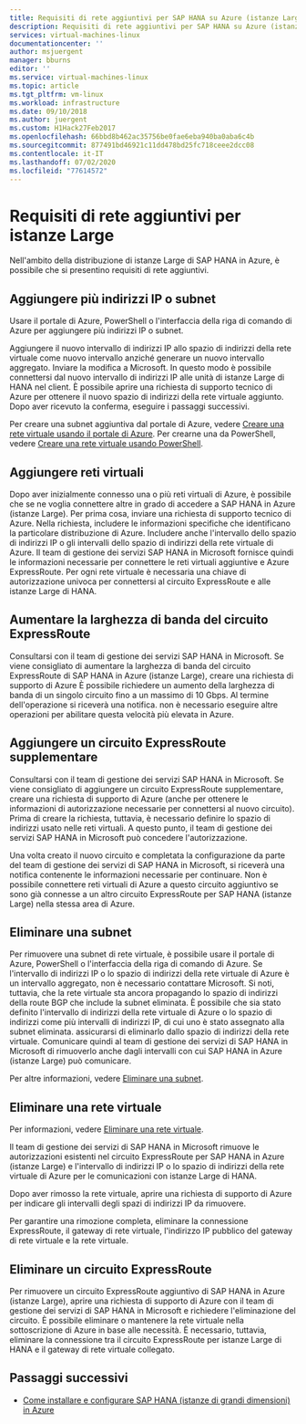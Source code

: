 ```yaml
---
title: Requisiti di rete aggiuntivi per SAP HANA su Azure (istanze Large) | Microsoft Docs
description: Requisiti di rete aggiuntivi per SAP HANA su Azure (istanze Large).
services: virtual-machines-linux
documentationcenter: ''
author: msjuergent
manager: bburns
editor: ''
ms.service: virtual-machines-linux
ms.topic: article
ms.tgt_pltfrm: vm-linux
ms.workload: infrastructure
ms.date: 09/10/2018
ms.author: juergent
ms.custom: H1Hack27Feb2017
ms.openlocfilehash: 66bbd8b462ac35756be0fae6eba940ba0aba6c4b
ms.sourcegitcommit: 877491bd46921c11dd478bd25fc718ceee2dcc08
ms.contentlocale: it-IT
ms.lasthandoff: 07/02/2020
ms.locfileid: "77614572"
---
```

# <a name="additional-network-requirements-for-large-instances"></a>Requisiti di rete aggiuntivi per istanze Large

Nell'ambito della distribuzione di istanze Large di SAP HANA in Azure, è possibile che si presentino requisiti di rete aggiuntivi.

## <a name="add-more-ip-addresses-or-subnets"></a>Aggiungere più indirizzi IP o subnet

Usare il portale di Azure, PowerShell o l'interfaccia della riga di comando di Azure per aggiungere più indirizzi IP o subnet.

Aggiungere il nuovo intervallo di indirizzi IP allo spazio di indirizzi della rete virtuale come nuovo intervallo anziché generare un nuovo intervallo aggregato. Inviare la modifica a Microsoft. In questo modo è possibile connettersi dal nuovo intervallo di indirizzi IP alle unità di istanze Large di HANA nel client. È possibile aprire una richiesta di supporto tecnico di Azure per ottenere il nuovo spazio di indirizzi della rete virtuale aggiunto. Dopo aver ricevuto la conferma, eseguire i passaggi successivi.

Per creare una subnet aggiuntiva dal portale di Azure, vedere [Creare una rete virtuale usando il portale di Azure](../../../virtual-network/manage-virtual-network.md?toc=%2fazure%2fvirtual-machines%2flinux%2ftoc.json#create-a-virtual-network). Per crearne una da PowerShell, vedere [Creare una rete virtuale usando PowerShell](../../../virtual-network/manage-virtual-network.md?toc=%2fazure%2fvirtual-machines%2flinux%2ftoc.json#create-a-virtual-network).

## <a name="add-virtual-networks"></a>Aggiungere reti virtuali

Dopo aver inizialmente connesso una o più reti virtuali di Azure, è possibile che se ne voglia connettere altre in grado di accedere a SAP HANA in Azure (istanze Large). Per prima cosa, inviare una richiesta di supporto tecnico di Azure. Nella richiesta, includere le informazioni specifiche che identificano la particolare distribuzione di Azure. Includere anche l'intervallo dello spazio di indirizzi IP o gli intervalli dello spazio di indirizzi della rete virtuale di Azure. Il team di gestione dei servizi SAP HANA in Microsoft fornisce quindi le informazioni necessarie per connettere le reti virtuali aggiuntive e Azure ExpressRoute. Per ogni rete virtuale è necessaria una chiave di autorizzazione univoca per connettersi al circuito ExpressRoute e alle istanze Large di HANA.

## <a name="increase-expressroute-circuit-bandwidth"></a>Aumentare la larghezza di banda del circuito ExpressRoute

Consultarsi con il team di gestione dei servizi SAP HANA in Microsoft. Se viene consigliato di aumentare la larghezza di banda del circuito ExpressRoute di SAP HANA in Azure (istanze Large), creare una richiesta di supporto di Azure È possibile richiedere un aumento della larghezza di banda di un singolo circuito fino a un massimo di 10 Gbps. Al termine dell'operazione si riceverà una notifica. non è necessario eseguire altre operazioni per abilitare questa velocità più elevata in Azure.

## <a name="add-an-additional-expressroute-circuit"></a>Aggiungere un circuito ExpressRoute supplementare

Consultarsi con il team di gestione dei servizi SAP HANA in Microsoft. Se viene consigliato di aggiungere un circuito ExpressRoute supplementare, creare una richiesta di supporto di Azure (anche per ottenere le informazioni di autorizzazione necessarie per connettersi al nuovo circuito). Prima di creare la richiesta, tuttavia, è necessario definire lo spazio di indirizzi usato nelle reti virtuali. A questo punto, il team di gestione dei servizi SAP HANA in Microsoft può concedere l'autorizzazione.

Una volta creato il nuovo circuito e completata la configurazione da parte del team di gestione dei servizi di SAP HANA in Microsoft, si riceverà una notifica contenente le informazioni necessarie per continuare. Non è possibile connettere reti virtuali di Azure a questo circuito aggiuntivo se sono già connesse a un altro circuito ExpressRoute per SAP HANA (istanze Large) nella stessa area di Azure.

## <a name="delete-a-subnet"></a>Eliminare una subnet

Per rimuovere una subnet di rete virtuale, è possibile usare il portale di Azure, PowerShell o l'interfaccia della riga di comando di Azure. Se l'intervallo di indirizzi IP o lo spazio di indirizzi della rete virtuale di Azure è un intervallo aggregato, non è necessario contattare Microsoft. Si noti, tuttavia, che la rete virtuale sta ancora propagando lo spazio di indirizzi della route BGP che include la subnet eliminata. È possibile che sia stato definito l'intervallo di indirizzi della rete virtuale di Azure o lo spazio di indirizzi come più intervalli di indirizzi IP, di cui uno è stato assegnato alla subnet eliminata. assicurarsi di eliminarlo dallo spazio di indirizzi della rete virtuale. Comunicare quindi al team di gestione dei servizi di SAP HANA in Microsoft di rimuoverlo anche dagli intervalli con cui SAP HANA in Azure (istanze Large) può comunicare.

Per altre informazioni, vedere [Eliminare una subnet](../../../virtual-network/virtual-network-manage-subnet.md?toc=%2fazure%2fvirtual-machines%2flinux%2ftoc.json#delete-a-subnet).

## <a name="delete-a-virtual-network"></a>Eliminare una rete virtuale

Per informazioni, vedere [Eliminare una rete virtuale](../../../virtual-network/manage-virtual-network.md?toc=%2fazure%2fvirtual-machines%2flinux%2ftoc.json#delete-a-virtual-network).

Il team di gestione dei servizi di SAP HANA in Microsoft rimuove le autorizzazioni esistenti nel circuito ExpressRoute per SAP HANA in Azure (istanze Large) e l'intervallo di indirizzi IP o lo spazio di indirizzi della rete virtuale di Azure per le comunicazioni con istanze Large di HANA.

Dopo aver rimosso la rete virtuale, aprire una richiesta di supporto di Azure per indicare gli intervalli degli spazi di indirizzi IP da rimuovere.

Per garantire una rimozione completa, eliminare la connessione ExpressRoute, il gateway di rete virtuale, l'indirizzo IP pubblico del gateway di rete virtuale e la rete virtuale.

## <a name="delete-an-expressroute-circuit"></a>Eliminare un circuito ExpressRoute

Per rimuovere un circuito ExpressRoute aggiuntivo di SAP HANA in Azure (istanze Large), aprire una richiesta di supporto di Azure con il team di gestione dei servizi di SAP HANA in Microsoft e richiedere l'eliminazione del circuito. È possibile eliminare o mantenere la rete virtuale nella sottoscrizione di Azure in base alle necessità. È necessario, tuttavia, eliminare la connessione tra il circuito ExpressRoute per istanze Large di HANA e il gateway di rete virtuale collegato.

## <a name="next-steps"></a>Passaggi successivi

- [Come installare e configurare SAP HANA (istanze di grandi dimensioni) in Azure](hana-installation.md)
